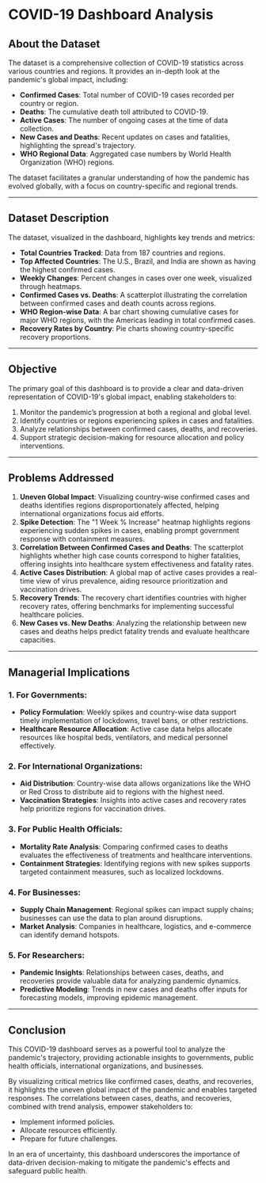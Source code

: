 # COVID-19 Dashboard Analysis

## About the Dataset

The dataset is a comprehensive collection of COVID-19 statistics across various countries and regions. It provides an in-depth look at the pandemic's global impact, including:

- **Confirmed Cases**: Total number of COVID-19 cases recorded per country or region.
- **Deaths**: The cumulative death toll attributed to COVID-19.
- **Active Cases**: The number of ongoing cases at the time of data collection.
- **New Cases and Deaths**: Recent updates on cases and fatalities, highlighting the spread's trajectory.
- **WHO Regional Data**: Aggregated case numbers by World Health Organization (WHO) regions.

The dataset facilitates a granular understanding of how the pandemic has evolved globally, with a focus on country-specific and regional trends.

---

## Dataset Description

The dataset, visualized in the dashboard, highlights key trends and metrics:

- **Total Countries Tracked**: Data from 187 countries and regions.
- **Top Affected Countries**: The U.S., Brazil, and India are shown as having the highest confirmed cases.
- **Weekly Changes**: Percent changes in cases over one week, visualized through heatmaps.
- **Confirmed Cases vs. Deaths**: A scatterplot illustrating the correlation between confirmed cases and death counts across regions.
- **WHO Region-wise Data**: A bar chart showing cumulative cases for major WHO regions, with the Americas leading in total confirmed cases.
- **Recovery Rates by Country**: Pie charts showing country-specific recovery proportions.

---

## Objective

The primary goal of this dashboard is to provide a clear and data-driven representation of COVID-19's global impact, enabling stakeholders to:

1. Monitor the pandemic’s progression at both a regional and global level.
2. Identify countries or regions experiencing spikes in cases and fatalities.
3. Analyze relationships between confirmed cases, deaths, and recoveries.
4. Support strategic decision-making for resource allocation and policy interventions.

---

## Problems Addressed

1. **Uneven Global Impact**: Visualizing country-wise confirmed cases and deaths identifies regions disproportionately affected, helping international organizations focus aid efforts.
2. **Spike Detection**: The "1 Week % Increase" heatmap highlights regions experiencing sudden spikes in cases, enabling prompt government response with containment measures.
3. **Correlation Between Confirmed Cases and Deaths**: The scatterplot highlights whether high case counts correspond to higher fatalities, offering insights into healthcare system effectiveness and fatality rates.
4. **Active Cases Distribution**: A global map of active cases provides a real-time view of virus prevalence, aiding resource prioritization and vaccination drives.
5. **Recovery Trends**: The recovery chart identifies countries with higher recovery rates, offering benchmarks for implementing successful healthcare policies.
6. **New Cases vs. New Deaths**: Analyzing the relationship between new cases and deaths helps predict fatality trends and evaluate healthcare capacities.

---

## Managerial Implications

### 1. For Governments:
- **Policy Formulation**: Weekly spikes and country-wise data support timely implementation of lockdowns, travel bans, or other restrictions.
- **Healthcare Resource Allocation**: Active case data helps allocate resources like hospital beds, ventilators, and medical personnel effectively.

### 2. For International Organizations:
- **Aid Distribution**: Country-wise data allows organizations like the WHO or Red Cross to distribute aid to regions with the highest need.
- **Vaccination Strategies**: Insights into active cases and recovery rates help prioritize regions for vaccination drives.

### 3. For Public Health Officials:
- **Mortality Rate Analysis**: Comparing confirmed cases to deaths evaluates the effectiveness of treatments and healthcare interventions.
- **Containment Strategies**: Identifying regions with new spikes supports targeted containment measures, such as localized lockdowns.

### 4. For Businesses:
- **Supply Chain Management**: Regional spikes can impact supply chains; businesses can use the data to plan around disruptions.
- **Market Analysis**: Companies in healthcare, logistics, and e-commerce can identify demand hotspots.

### 5. For Researchers:
- **Pandemic Insights**: Relationships between cases, deaths, and recoveries provide valuable data for analyzing pandemic dynamics.
- **Predictive Modeling**: Trends in new cases and deaths offer inputs for forecasting models, improving epidemic management.

---

## Conclusion

This COVID-19 dashboard serves as a powerful tool to analyze the pandemic's trajectory, providing actionable insights to governments, public health officials, international organizations, and businesses. 

By visualizing critical metrics like confirmed cases, deaths, and recoveries, it highlights the uneven global impact of the pandemic and enables targeted responses. The correlations between cases, deaths, and recoveries, combined with trend analysis, empower stakeholders to:

- Implement informed policies.
- Allocate resources efficiently.
- Prepare for future challenges.

In an era of uncertainty, this dashboard underscores the importance of data-driven decision-making to mitigate the pandemic's effects and safeguard public health.
